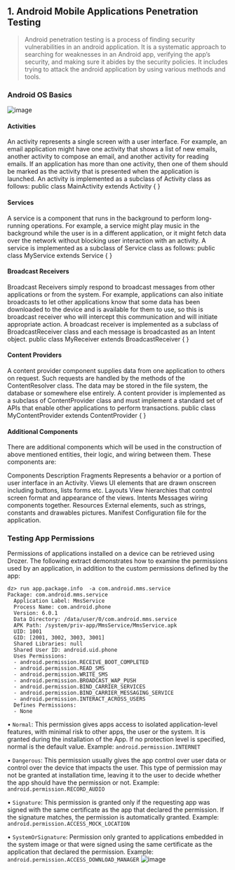 ## 1. Android Mobile Applications Penetration Testing
> Android penetration testing is a process of finding security vulnerabilities in an android application. It is a systematic approach to searching for weaknesses in an Android app, verifying the app’s security, and making sure it abides by the security policies. It includes trying to attack the android application by using various methods and tools. 

### Android OS Basics
![image](https://user-images.githubusercontent.com/48615614/203702398-45e0a4f5-16ed-449b-a0fb-a564ea2cd916.png)


#### Activities

An activity represents a single screen with a user interface. For example, an email application might have one activity that shows a list of new emails, another activity to compose an email, and another activity for reading emails. If an application has more than one activity, then one of them should be marked as the activity that is presented when the application is launched. An activity is implemented as a subclass of Activity class as follows:
  public class MainActivity extends Activity {
  }



#### Services
A service is a component that runs in the background to perform long-running operations. For example, a service might play music in the background while the user is in a different application, or it might fetch data over the network without blocking user interaction with an activity. A service is implemented as a subclass of Service class as follows:
	public class MyService extends Service {
	}


#### Broadcast Receivers
Broadcast Receivers simply respond to broadcast messages from other applications or from the system. For example, applications can also initiate broadcasts to let other applications know that some data has been downloaded to the device and is available for them to use, so this is broadcast receiver who will intercept this communication and will initiate appropriate action. A broadcast receiver is implemented as a subclass of BroadcastReceiver class and each message is broadcasted as an Intent object.
	public class MyReceiver extends BroadcastReceiver {
	}


#### Content Providers
A content provider component supplies data from one application to others on request. Such requests are handled by the methods of the ContentResolver class. The data may be stored in the file system, the database or somewhere else entirely. A content provider is implemented as a subclass of ContentProvider class and must implement a standard set of APIs that enable other applications to perform transactions.
	public class MyContentProvider extends ContentProvider {
	}


#### Additional Components
There are additional components which will be used in the construction of above mentioned entities, their logic, and wiring between them. These components are:

Components	                    Description
Fragments	Represents a behavior or a portion of user interface in an Activity.
Views	UI elements that are drawn onscreen including buttons, lists forms etc.
Layouts	View hierarchies that control screen format and appearance of the views.
Intents	Messages wiring components together.
Resources	External elements, such as strings, constants and drawables pictures.
Manifest	Configuration file for the application.



### Testing App Permissions
Permissions of applications installed on a device can be retrieved using Drozer. The following extract demonstrates how to examine the permissions used by an application, in addition to the custom permissions defined by the app:

```
dz> run app.package.info  -a com.android.mms.service
Package: com.android.mms.service
  Application Label: MmsService
  Process Name: com.android.phone
  Version: 6.0.1
  Data Directory: /data/user/0/com.android.mms.service
  APK Path: /system/priv-app/MmsService/MmsService.apk
  UID: 1001
  GID: [2001, 3002, 3003, 3001]
  Shared Libraries: null
  Shared User ID: android.uid.phone
  Uses Permissions:
  - android.permission.RECEIVE_BOOT_COMPLETED
  - android.permission.READ_SMS
  - android.permission.WRITE_SMS
  - android.permission.BROADCAST_WAP_PUSH
  - android.permission.BIND_CARRIER_SERVICES
  - android.permission.BIND_CARRIER_MESSAGING_SERVICE
  - android.permission.INTERACT_ACROSS_USERS
  Defines Permissions:
  - None
```


• `Normal`: This permission gives apps access to isolated application-level features, with minimal risk to other apps, the user or the system. It is granted during the installation of the App. If no protection level is specified, normal is the default value. Example: `android.permission.INTERNET`

• `Dangerous`: This permission usually gives the app control over user data or control over the device that impacts the user. This type of permission may not be granted at installation time, leaving it to the user to decide whether the app should have the permission or not. Example: `android.permission.RECORD_AUDIO`

• `Signature`: This permission is granted only if the requesting app was signed with the same certificate as the app that declared the permission. If the signature matches, the permission is automatically granted. Example: `android.permission.ACCESS_MOCK_LOCATION`

• `SystemOrSignature`: Permission only granted to applications embedded in the system image or that were signed using the same certificate as the application that declared the permission. Example: `android.permission.ACCESS_DOWNLOAD_MANAGER`
![image](https://user-images.githubusercontent.com/48615614/203703832-305f14b2-203c-4bbd-80fe-f9aa7363792f.png)



































